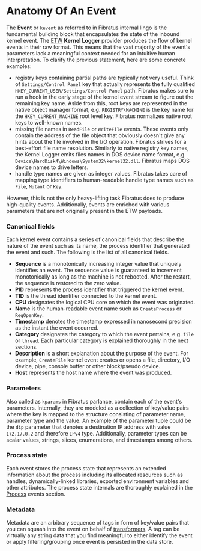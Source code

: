 # Anatomy Of An Event

The **Event** or `kevent` as referred to in Fibratus internal lingo is the fundamental building block that encapsulates the state of the inbound kernel event. The [ETW](https://docs.microsoft.com/en-us/windows/win32/etw/event-tracing-portal) **Kernel Logger** provider produces the flow of kernel events in their raw format. This means that the vast majority of the event's parameters lack a meaningful context needed for an intuitive human interpretation. To clarify the previous statement, here are some concrete examples:

- registry keys containing partial paths are typically not very useful. Think of `Settings/Control Panel` key that actually represents the fully qualified `HKEY_CURRENT_USER/Settings/Control Panel` path. Fibratus makes sure to run a hook in the early stage of the kernel event stream to figure out the remaining key name. Aside from this, root keys are represented in the native object manager format, e.g. `REGISTRY\MACHINE` is the key name for the `HKEY_CURRENT_MACHINE` root level key. Fibratus normalizes native root keys to well-known names.
- missing file names in `ReadFile` or `WriteFile` events. These events only contain the address of the file object that obviously doesn't give any hints about the file involved in the I/O operation. Fibratus strives for a best-effort file name resolution. Similarly to native registry key names, the Kernel Logger emits files names in DOS device name format, e.g. `Device\HardDisk4\Windows\System32\kernel32.dll`. Fibratus maps DOS device names to drive letters.
- handle type names are given as integer values. Fibratus takes care of mapping type identifiers to human-readable handle type names such as `File`, `Mutant` or `Key`.

However, this is not the only heavy-lifting task Fibratus does to produce high-quality events. Additionally, events are enriched with various parameters that are not originally present in the ETW payloads.

### Canonical fields

Each kernel event contains a series of canonical fields that describe the nature of the event such as its name, the process identifier that generated the event and such. The following is the list of all canonical fields.

- **Sequence** is a monotonically increasing integer value that uniquely identifies an event. The sequence value is guaranteed to increment monotonically as long as the machine is not rebooted. After the restart, the sequence is restored to the zero value.
- **PID** represents the process identifier that triggered the kernel event.
- **TID** is the thread identifier connected to the kernel event.
- **CPU** designates the logical CPU core on which the event was originated.
- **Name** is the human-readable event name such as `CreateProcess` or `RegOpenKey`.
- **Timestamp** denotes the timestamp expressed in nanosecond precision as the instant the event occurred.
- **Category** designates the category to which the event pertains, e.g. `file` or `thread`. Each particular category is explained thoroughly in the next
 sections.
- **Description** is a short explanation about the purpose of the event. For example, `CreateFile` kernel event creates or opens a file, directory, I/O device, pipe, console buffer or other block/pseudo device.
- **Host** represents the host name where the event was produced.

### Parameters

Also called as `kparams` in Fibratus parlance, contain each of the event's parameters. Internally, they are modeled as a collection of key/value pairs where the key is mapped to the structure consisting of parameter name, parameter type and the value. An example of the parameter tuple could be the `dip` parameter
that denotes a destination IP address with value `172.17.0.2` and therefore `IPv4` type. Additionally, parameter types can be scalar values, strings, slices, enumerations, and timestamps among others.

### Process state

Each event stores the process state that represents an extended information about the process including its allocated resources such as handles, dynamically-linked libraries, exported environment variables and other attributes. The process state internals are thoroughly explained in the [Process](/kevents/process) events section.

### Metadata

Metadata are an arbitrary sequence of tags in form of key/value pairs that you can squash into the event on behalf of [transformers](/transformers/introduction). A tag can be virtually any string data that you find meaningful to either identify the event or apply filtering/grouping once event is persisted in the data store.
